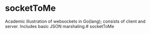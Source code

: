 # socketToMe
Academic illustration of websockets in Go(lang); consists of client and server. Includes basic JSON marshaling.# socketToMe

